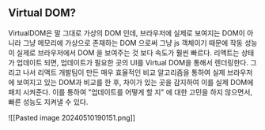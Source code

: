 ## Virtual DOM?

VirtualDOM은 말 그대로 가상의 DOM 인데, 브라우저에 실제로 보여지는 DOM이 아니라 그냥 메모리에 가상으로 존재하는 DOM 으로써 그냥 js 객체이기 때문에 작동 성능이 실제로 브라우저에서 DOM 을 보여주는 것 보다 속도가 훨씬 빠르다. 리액트는 상태가 업데이트 되면, 업데이트가 필요한 곳의 UI를 Virtual DOM을 통해서 렌더링한다. 그리고 나서 리액트 개발팀이 만든 매우 효율적인 비교 알고리즘을 통하여 실제 브라우저에 보여지고 있는 DOM과 비교를 한 후, 차이가 있는 곳을 감지하여 이를 실제 DOM에 패치 시켜준다. 이를 통하여 "업데이트를 어떻게 할 지" 에 대한 고민을 하지 않으면서, 빠른 성능도 지켜낼 수 있다.

![[Pasted image 20240510190151.png]]